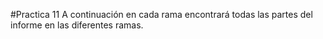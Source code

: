 #Practica 11
A continuación en cada rama encontrará todas las partes del informe en las diferentes ramas.
